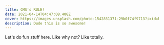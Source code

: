 ```yaml
---
title: CMS's RULE!
date: 2021-04-14T04:47:08.408Z
cover: https://images.unsplash.com/photo-1542831371-29b0f74f9713?ixid=MnwxMjA3fDB8MHxwaG90by1wYWdlfHx8fGVufDB8fHx8&ixlib=rb-1.2.1&auto=format&fit=crop&w=1350&q=80
description: Dude this is so awesome!
---
```

Let's do fun stuff here. Like why not? Like totally.